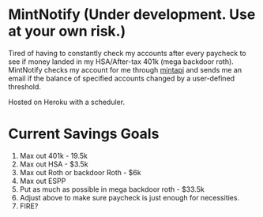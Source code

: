 # MintNotify (Under development. Use at your own risk.)
Tired of having to constantly check my accounts after every paycheck to see if money landed in my HSA/After-tax 401k (mega backdoor roth). MintNotify checks my account for me through [mintapi](https://github.com/mrooney/mintapi) and sends me an email if the balance of specified accounts changed by a user-defined threshold. 

Hosted on Heroku with a scheduler.

# Current Savings Goals
1. Max out 401k - 19.5k
2. Max out HSA - $3.5k
4. Max out Roth or backdoor Roth - $6k
3. Max out ESPP
4. Put as much as possible in mega backdoor roth - $33.5k
5. Adjust above to make sure paycheck is just enough for necessities.
6. FIRE? 
